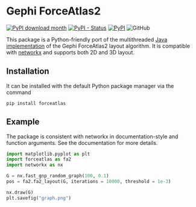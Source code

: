 # Gephi ForceAtlas2

[![PyPI download month](https://img.shields.io/pypi/dm/forceatlas.svg)](https://pypi.python.org/pypi/forceatlas/)
[![PyPI - Status](https://img.shields.io/pypi/status/forceatlas)](https://pypi.python.org/pypi/forceatlas/)
[![PyPI](https://img.shields.io/pypi/v/forceatlas)](https://pypi.python.org/pypi/forceatlas/)
![GitHub](https://img.shields.io/github/license/ryanrudes/forceatlas)

This package is a Python-friendly port of the multithreaded [Java implementation](https://github.com/klarman-cell-observatory/forceatlas2) of the Gephi ForceAtlas2 layout algorithm. It is compatible with [networkx](https://github.com/networkx/networkx) and supports both 2D and 3D layout.

## Installation
It can be installed with the default Python package manager via the command

```
pip install forceatlas
```

## Example
The package is consistent with networkx in documentation-style and function arguments. See the documentation for more details.
```python
import matplotlib.pyplot as plt
import forceatlas as fa2
import networkx as nx

G = nx.fast_gnp_random_graph(100, 0.1)
pos = fa2.fa2_layout(G, iterations = 10000, threshold = 1e-3)

nx.draw(G)
plt.savefig("graph.png")
```
